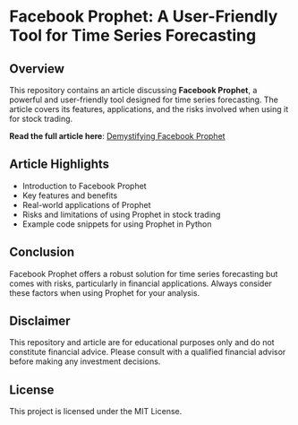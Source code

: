 # Facebook Prophet: A User-Friendly Tool for Time Series Forecasting

## Overview

This repository contains an article discussing **Facebook Prophet**, a powerful and user-friendly tool designed for time series forecasting. The article covers its features, applications, and the risks involved when using it for stock trading.

**Read the full article here**: [Demystifying Facebook Prophet](https://open.substack.com/pub/ryanraymartin/p/demystifying-facebook-prophet?r=z824j&utm_campaign=post&utm_medium=web&showWelcomeOnShare=true)

## Article Highlights

- Introduction to Facebook Prophet
- Key features and benefits
- Real-world applications of Prophet
- Risks and limitations of using Prophet in stock trading
- Example code snippets for using Prophet in Python

## Conclusion
Facebook Prophet offers a robust solution for time series forecasting but comes with risks, particularly in financial applications. Always consider these factors when using Prophet for your analysis.

## Disclaimer
This repository and article are for educational purposes only and do not constitute financial advice. Please consult with a qualified financial advisor before making any investment decisions.

## License
This project is licensed under the MIT License.

